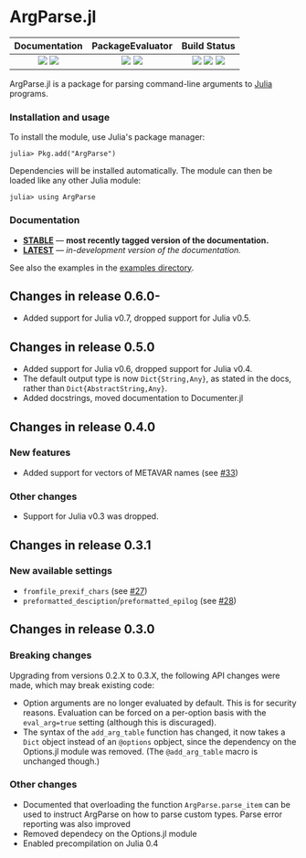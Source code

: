 # ArgParse.jl

| **Documentation**                                                               | **PackageEvaluator**                                            | **Build Status**                                                                                |
|:-------------------------------------------------------------------------------:|:---------------------------------------------------------------:|:-----------------------------------------------------------------------------------------------:|
| [![][docs-stable-img]][docs-stable-url] [![][docs-latest-img]][docs-latest-url] | [![][pkg-0.5-img]][pkg-0.5-url] [![][pkg-0.6-img]][pkg-0.6-url] | [![][travis-img]][travis-url] [![][appveyor-img]][appveyor-url] [![][codecov-img]][codecov-url] |

ArgParse.jl is a package for parsing command-line arguments to
[Julia][julia] programs.

### Installation and usage

To install the module, use Julia's package manager:

```
julia> Pkg.add("ArgParse")
```

Dependencies will be installed automatically.
The module can then be loaded like any other Julia module:

```
julia> using ArgParse
```

### Documentation

- [**STABLE**][docs-stable-url] &mdash; **most recently tagged version of the documentation.**
- [**LATEST**][docs-latest-url] &mdash; *in-development version of the documentation.*

See also the examples in the [examples directory](examples).

## Changes in release 0.6.0-

* Added support for Julia v0.7, dropped support for Julia v0.5.

## Changes in release 0.5.0

* Added support for Julia v0.6, dropped support for Julia v0.4.
* The default output type is now `Dict{String,Any}`, as stated in the docs,
  rather than `Dict{AbstractString,Any}`.
* Added docstrings, moved documentation to Documenter.jl

## Changes in release 0.4.0

### New features

* Added support for vectors of METAVAR names (see [#33][PR33])

### Other changes

* Support for Julia v0.3 was dropped.

## Changes in release 0.3.1

### New available settings

* `fromfile_prexif_chars` (see [#27][PR27])
* `preformatted_desciption`/`preformatted_epilog` (see [#28][PR28])

## Changes in release 0.3.0

### Breaking changes

Upgrading from versions 0.2.X to 0.3.X, the following API changes were made,
which may break existing code:

* Option arguments are no longer evaluated by default. This is for security
  reasons. Evaluation can be forced on a per-option basis with the
  `eval_arg=true` setting (although this is discuraged).
* The syntax of the `add_arg_table` function has changed, it now takes a `Dict`
  object instead of an `@options` opbject, since the dependency on the
  Options.jl module was removed. (The `@add_arg_table` macro is unchanged
  though.)

### Other changes

* Documented that overloading the function `ArgParse.parse_item` can be used to
  instruct ArgParse on how to parse custom types. Parse error reporting was
  also improved
* Removed dependecy on the Options.jl module
* Enabled precompilation on Julia 0.4


[Julia]: http://julialang.org

[docs-stable-img]: https://img.shields.io/badge/docs-stable-blue.svg
[docs-stable-url]: https://carlobaldassi.github.io/ArgParse.jl/stable
[docs-latest-img]: https://img.shields.io/badge/docs-latest-blue.svg
[docs-latest-url]: https://carlobaldassi.github.io/ArgParse.jl/latest

[travis-img]: https://travis-ci.org/carlobaldassi/ArgParse.jl.svg?branch=master
[travis-url]: https://travis-ci.org/carlobaldassi/ArgParse.jl

[appveyor-img]: https://ci.appveyor.com/api/projects/status/5c81omg867fu2gfy/branch/master?svg=true
[appveyor-url]: https://ci.appveyor.com/project/carlobaldassi/argparse-jl/branch/master

[codecov-img]: https://codecov.io/gh/carlobaldassi/ArgParse.jl/branch/master/graph/badge.svg
[codecov-url]: https://codecov.io/gh/carlobaldassi/ArgParse.jl

[pkg-0.5-img]: http://pkg.julialang.org/badges/ArgParse_0.5.svg
[pkg-0.5-url]: http://pkg.julialang.org/?pkg=ArgParse
[pkg-0.6-img]: http://pkg.julialang.org/badges/ArgParse_0.6.svg
[pkg-0.6-url]: http://pkg.julialang.org/?pkg=ArgParse

[PR27]: https://github.com/carlobaldassi/ArgParse.jl/pull/27
[PR28]: https://github.com/carlobaldassi/ArgParse.jl/pull/28
[PR33]: https://github.com/carlobaldassi/ArgParse.jl/pull/33
